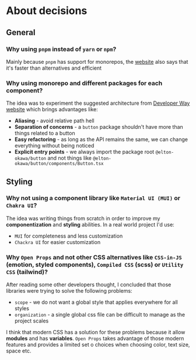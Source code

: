 # About decisions

## General

### Why using `pnpm` instead of `yarn` or `npm`?

Mainly because `pnpm` has support for monorepos, the [website](https://pnpm.io/) also says that it's faster than alternatives and efficient

### Why using monorepo and different packages for each component?

The idea was to experiment the suggested architecture from [Developer Way website](https://www.developerway.com/posts/react-project-structure) which brings advantages like:

- **Aliasing** - avoid relative path hell
- **Separation of concerns** - a `button` package shouldn't have more than things related to a button
- **Easy refactoring** - as long as the API remains the same, we can change everything without being noticed
- **Explicit entry points** - we always import the package root `@elton-okawa/button` and not things like `@elton-okawa/button/components/Button.tsx`

## Styling

### Why not using a component library like `Material UI (MUI)` or `Chakra UI`?

The idea was writing things from scratch in order to improve my **componentization** and **styling** abilities. In a real world project I'd use:

- `MUI` for completeness and less customization
- `Chackra UI` for easier customization

### Why `Open Props` and not other CSS alternatives like `CSS-in-JS` (emotion, styled components), `Compiled CSS` (scss) or `Utility CSS` (tailwind)?

After reading some other developers thought, I concluded that those libraries were trying to solve the following problems:

- `scope` - we do not want a global style that applies everywhere for all styles
- `organization` - a single global css file can be difficult to manage as the project scales

I think that modern CSS has a solution for these problems because it allow **modules** and has **variables**. `Open Props` takes advantage of those modern features and provides a limited set o choices when choosing color, text size, space etc.
